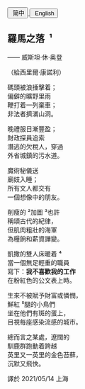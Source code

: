 <div class="poetry-container">

<a href="#/hdl/罗马之落">
<button class="language-switcher"><i class="fa-solid fa-file-word fa-2x"></i>&nbsp;简中</button>
</a>

<a href="#/ver.en/TheFallofRome">
<button class="language-switcher"><i class="fa-solid fa-file-word fa-2x"></i>&nbsp;English</button>
</a>

## 羅馬之落 <span class="footnote" onclick="footnoteLMcht1()">&nbsp;¹</span>

<div class="time-note">—— 威斯坦·休·奥登</div>

（給西里爾·康諾利）  

碼頭被浪捶擊着；  
偏僻的曠野里雨  
鞭打着一列棄車；  
非法者擠滿山洞。  

晚禮服日漸豐盈；  
財政探員追索  
潛逃的欠稅人，穿過  
外省城鎮的污水道。  

魔術秘儀送  
廟妓入睡；  
所有文人都交有  
一個想像中的朋友。  

削瘦的<span class="footnote" onclick="footnoteLMcht2()">&nbsp;²</span>加圖<span class="footnote" onclick="footnoteLMcht3()">&nbsp;³</span>也許  
稱頌古代的紀律，  
但肌肉粗壯的海軍  
為糧餉和薪資譁變。  

凱撒的雙人床暖着<span class="footnote" onclick="footnoteLMcht4()">&nbsp;⁴</span>  
當一個無足輕重的職員  
寫下：<strong>我不喜歡我的工作</strong>  
在粉紅色的公文表上時。  

生來不被賦予財富或憐憫，  
鮮紅<span class="footnote" onclick="footnoteLMcht5()">&nbsp;⁵</span>腿的小鳥們  
坐在他們有斑的蛋上，  
目視每座感染流感的城市。  

總而言之某處，遼闊的  
馴鹿群跑動着跨越  
英里又一英里的金色苔蘚，  
沉默又飛快。  

<div class="time-note">譯於 2021/05/14 上海</div>

</div>